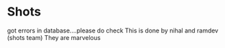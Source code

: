 # Shots
got errors in database....please do check
This is done by nihal and ramdev (shots team)
They are  marvelous